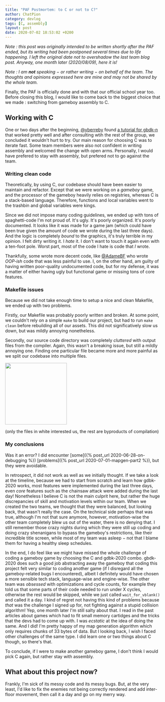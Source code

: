 ```yaml
---
title: "PAF Postmortem: to C or not to C?"
author: ChatPion
category: devlog
tags: [C, assembly]
layout: post
date: 2020-07-02 18:53:02 +0200
---
```


_Note : this post was originally intended to be written shortly after the PAF ended, but its writing had been postponed several times due to life happening. I left the original date not to overshadow the last team blog post. Anyway, one month later (2020/08/09), here it is!_

_Note : I am **not** speaking − or rather writing − on behalf of the team. The thoughts and opinions expressed here are mine and may not be shared by the whole team._

Finally, the PAF is officially done and with that our official school year too. Before closing this blog, I would like to come back to the biggest choice that we made : switching from gameboy assembly to C.

## Working with C

One or two days after the beginning, [@yberreby](https://github.com/yberreby) found [a tutorial for gbdk-n](https://blog.flozz.fr/2018/10/01/developpement-gameboy-1-hello-world/) that worked pretty well and after consulting wtih the rest of the group, we concluded it wouldn't hurt to try. Our main reason for choosing C was to iterate fast. Some team members were also not confident in writing assembly and welcomed the change with open arms. Personally, I would have prefered to stay with assembly, but prefered not to go against the team.


### Writing clean code

Theoretically, by using C, our codebase should have been easier to maintain and refactor. Except that we were working on a _gameboy_ game, and the processor of the gameboy heavily relies on registries, whereas C is a stack-based language. Therefore, functions and local variables went to the trashbin and global variables were kings.

Since we did not impose many coding guidelines, we ended up with tons of spaghetti-code I'm not proud of. It's ugly. It's poorly organized. It's poorly documented. It looks like it was made for a game jam (which could have been true given the amount of code we wrote during the last three days). And the logic is completely _bound_ to the graphics, it's truly terrible in my opinion. I felt dirty writing it. I _hate_ it. I don't want to touch it again even with a ten-foot pole. Worst part, most of the code I hate is code that _I_ wrote.

Thankfully, some wrote more decent code, like [@AdameBF](https://github.com/AdameBF) who wrote _OOP-ish_ code that was less painful to use. I, on the other hand, am guilty of having written poor-quality undocumented code, but for my defense, it was a matter of either having ugly but functional game or missing tons of core features.


### Makefile issues

Because we did not take enough time to setup a nice and clean Makefile, we ended up with two problems.

Firstly, our Makefile was probably poorly written and broken. At some point, we couldn't rely on a simple `make` to build our project, but had to run `make
clean` before rebuilding all of our assets. This did not significatively slow us down, but was mildly annoying nonetheless.

Secondly, our source code directory was completely _cluttered_ with output files from the compiler. Again, this wasn't a breaking issue, but still a mildly annoying one. Finding one particular file became more and more painful as we split our codebase into multiple files.

<img src="/gboi-kirby/assets/img/cluttered_src.png" width="200" /> 

(only the files in white interested us, the rest are byproducts of compilation)


### My conclusions

Was it an error? I did encounter [some]({% post_url 2020-06-28-on-debugging %}) [problems]({% post_url 2020-07-01-mapgen-part2 %}), but they were avoidable.

In retrospect, it did not work as well as we initially thought. If we take a look at the timeline, because we had to start from scratch and learn how gdbk-2020 works, most features were implemented during the last three days, even _core_ features such as the chainsaw attack were added during the last day! Nonetheless I believe C is not the main culprit here, but rather the huge discrepancies of skill and motivation levels within our team. When we created the two teams, we thought that they were balanced, but looking back, that wasn't really the case. On the technical side perhaps that was true, although I'm not that sure anymore,  however, motivation-wise the other team completely blew us out of the water, there is no denying that. I still remember those crazy nights during which they were still up coding and doing crazy shenanigans to bypass the gameboy's restrictions, like their incredible title screen,  while most of my team was asleep − not that I blame them for having a healthy sleep schedules.

In the end, I do feel like we might have missed the whole challenge of coding a gameboy game by choosing the C and gdbk-2020 combo. gbdk-2020 does such a good job abstracting away the gameboy that coding this project felt very similar to coding another game (if I disregard all the gameboy-related bugs I encountered), albeit I definitely would have chosen a more sensible tech stack, language-wise and engine-wise. The other team was _obsessed_ with optimizations and cycle counts, for example they told us that some parts of their code needed to run under X cycles, otherwise the rest would be skipped, while we just called `wait_for_vblank()` and called it a day. I kind of regret not having this kind of problems because _that_ was the challenge I signed up for, not fighting against a stupid collision algorithm! Yep, one month later I'm still salty about that. I read in the past articles about games which had to fit small memory cartidges and the tricks that the devs had to come up with. I was _ecstatic_ at the idea of doing the same. And I did! I'm pretty happy of my map generation algorithm which only requires chunks of 33 bytes of data. But I looking back, I wish I faced other challenges of the same type. I did learn one or two things about C though, so there's that.

To conclude, if I were to make another gameboy game, I don't think I would pick C again, but rather stay with assembly.

## What about this project now?

Frankly, I'm sick of its messy code and its messy bugs. But, at the very least, I'd like to fix the enemies not being correctly rendered and add inter-floor movement, then call it a day and go on my merry way.
